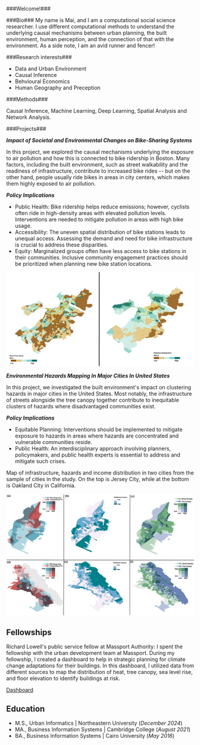 ###Welcome!###

 ###Bio###
My name is Mai, and I am a computational social science researcher. I use different computational methods to understand the underlying causal mechanisms between urban planning, the built environment, human perception, and the connection of that with the environment. As a side note, I am an avid runner and fencer!

###Research interests###

- Data and Urban Environment
- Causal Inference 
- Behvioural Economics 
- Human Geography and Preception

###Methods###

Causal Inference, Machine Learning, Deep Learning, Spatial Analysis and Network Analysis.

###Projects###

***Impact of Societal and Environmental Changes on Bike-Sharing Systems***

In this project, we explored the causal mechanisms underlying the exposure to air pollution and how this is connected to bike ridership in Boston. Many factors, including the built environment, such as street walkability and the readiness of infrastructure, contribute to increased bike rides -- but on the other hand, people usually ride bikes in areas in city centers, which makes them highly exposed to air pollution. 

***Policy Implications***

- Public Health: Bike ridership helps reduce emissions; however, cyclists often ride in high-density areas with elevated pollution levels. Interventions are needed to mitigate pollution in areas with high bike usage.
- Accessibility: The uneven spatial distribution of bike stations leads to unequal access. Assessing the demand and need for bike infrastructure is crucial to address these disparities.
- Equity: Marginalized groups often have less access to bike stations in their communities. Inclusive community engagement practices should be prioritized when planning new bike station locations.

![Bike Study](assets/Map.jpg)


***Environmental Hazards Mapping In Major Cities In United States***

In this project, we investigated the built environment's impact on clustering hazards in major cities in the United States. Most notably, the infrastructure of streets alongside the tree canopy together contribute to inequitable clusters of hazards where disadvantaged communities exist.

***Policy Implications***

- Equitable Planning: Interventions should be implemented to mitigate exposure to hazards in areas where hazards are concentrated and vulnerable communities reside.
- Public Health: An interdisciplinary approach involving planners, policymakers, and public health experts is essential to address and mitigate such crises.

Map of infrastructure, hazards and income distribution in two cities from the sample of cities in the study. On the top is Jersey City, while at the bottom is Oakland City in California.

![Hazards Study](assets/hazards_map.jpg)



## Fellowships

Richard Lowell's public service fellow at Massport Authority: I spent the fellowship with the urban development team at Massport. During my fellowship, I created a dashboard to help in strategic planning for climate change adaptations for their buildings. In this dashboard, I utilized data from different sources to map the distribution of heat, tree canopy, sea level rise, and floor elevation to identify buildings at risk.

[Dashboard](https://www.arcgis.com/apps/dashboards/23c714f5a82b48229705897be7b4252c)


## Education       		
- M.S., Urban Informatics	| Northeastern University (_December 2024_)
- MA., Business Information Systems | 	Cambridge College (_August 2021_)		        		
- BA., Business Information Systems | Cairo University (_May 2016_)
